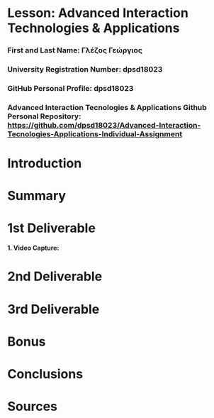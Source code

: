 # Lesson: Advanced Interaction Technologies & Applications

### First and Last Name: Γλέζος Γεώργιος
### University Registration Number: dpsd18023
### GitHub Personal Profile: dpsd18023
### Advanced Interaction Tecnologies & Applications Github Personal Repository: https://github.com/dpsd18023/Advanced-Interaction-Tecnologies-Applications-Individual-Assignment

# Introduction

# Summary

# 1st Deliverable

  <b> 1. Video Capture: </b>
  

# 2nd Deliverable


# 3rd Deliverable 


# Bonus 


# Conclusions


# Sources
